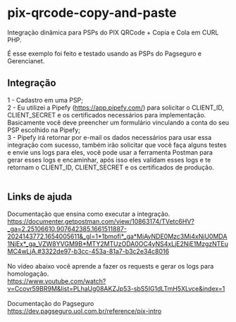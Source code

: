 # pix-qrcode-copy-and-paste
Integração dinâmica para PSPs do PIX QRCode + Copia e Cola em CURL PHP.

É esse exemplo foi feito e testado usando as PSPs do Pagseguro e Gerencianet.

## Integração<br/>
1 - Cadastro em uma PSP;<br/>
2 - Eu utilizei a Pipefy (https://app.pipefy.com/) para solicitar o CLIENT_ID, CLIENT_SECRET e os certificados necessários para implementação. Basicamente você
    deve preencher um formulário vinculando a conta do seu PSP escolhido na Pipefy;<br/>
3 - Pipefy irá retornar por e-mail os dados necessários para usar essa integração com sucesso, também irão solicitar que você faça alguns testes e envie uns logs
    para eles, você pode usar a ferramenta Postman para gerar esses logs e encaminhar, após isso eles validam esses logs e te retornam o CLIENT_ID, CLIENT_SECRET
    e os certificados de produção.<br/><br/>
    
    
## Links de ajuda<br/>
Documentação que ensina como executar a integração.<br/>
https://documenter.getpostman.com/view/10863174/TVetc6HV?_ga=2.25106610.907642385.1661511887-2024143772.1654005611&_gl=1*1bmofi*_ga*MjAyNDE0Mzc3Mi4xNjU0MDA1NjEx*_ga_VZW8YVGM9B*MTY2MTUzODA0OC4yNS4xLjE2NjE1MzgzNTEuMC4wLjA.#3322de97-b3cc-453a-81a7-b3c2e34c8016
<br/><br/>
No vídeo abaixo você aprende a fazer os requests e gerar os logs para homologação.<br/>
https://www.youtube.com/watch?v=Ccovr59BR9M&list=PLhaUg08AKZJp53-sbS5IG1dLTmH5XLvce&index=1
<br/><br/>
Documentação do Pagseguro<br/>
https://dev.pagseguro.uol.com.br/reference/pix-intro
